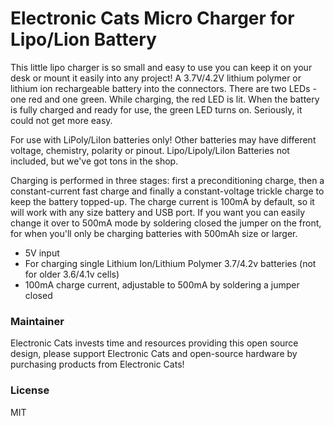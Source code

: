 # Electronic Cats Micro Charger for Lipo/Lion Battery

This little lipo charger is so small and easy to use you can keep it on your desk or mount it easily into any project! A 3.7V/4.2V lithium polymer or lithium ion rechargeable battery into the connectors. There are two LEDs - one red and one green. While charging, the red LED is lit. When the battery is fully charged and ready for use, the green LED turns on. Seriously, it could not get more easy.

For use with LiPoly/LiIon batteries only! Other batteries may have different voltage, chemistry, polarity or pinout. Lipo/Lipoly/LiIon Batteries not included, but we've got tons in the shop.

Charging is performed in three stages: first a preconditioning charge, then a constant-current fast charge and finally a constant-voltage trickle charge to keep the battery topped-up. The charge current is 100mA by default, so it will work with any size battery and USB port. If you want you can easily change it over to 500mA mode by soldering closed the jumper on the front, for when you'll only be charging batteries with 500mAh size or larger.

- 5V input
- For charging single Lithium Ion/Lithium Polymer 3.7/4.2v batteries (not for older 3.6/4.1v cells)
- 100mA charge current, adjustable to 500mA by soldering a jumper closed


### Maintainer

Electronic Cats invests time and resources providing this open source design, please support Electronic Cats and open-source hardware by purchasing products from Electronic Cats!

### License

MIT

